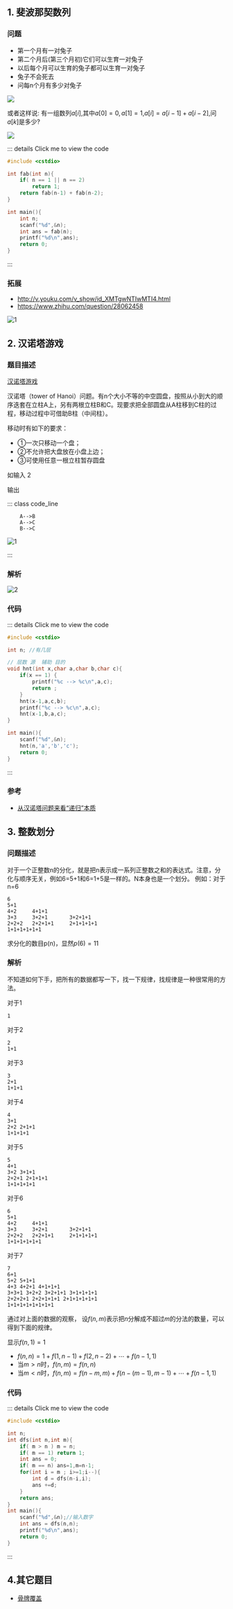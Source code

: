 
## 1. 斐波那契数列

### 问题

 - 第一个月有一对兔子
 - 第二个月后(第三个月初)它们可以生育一对兔子
 - 以后每个月可以生育的兔子都可以生育一对兔子
 - 兔子不会死去
 - 问每n个月有多少对兔子

![](./fab-1.jpg)


或者这样说: 有一组数列$a[i]$,其中$a[0] = 0,a[1] = 1$,$a[i] = a[i-1] + a[i-2]$,问$a[k]$是多少?



![](./fab-2.jpg)

::: details Click me to view the code
```cpp
#include <cstdio>

int fab(int n){
    if( n == 1 || n == 2)
        return 1;
    return fab(n-1) + fab(n-2);
}

int main(){
    int n;
    scanf("%d",&n);
    int ans = fab(n);
    printf("%d\n",ans);
    return 0;
}
```
:::



### 拓展

- http://v.youku.com/v_show/id_XMTgwNTIwMTI4.html
- https://www.zhihu.com/question/28062458


![1](./plant_fac.jpg)

## 2. 汉诺塔游戏

### 题目描述

[汉诺塔游戏](http://www.4399.com/flash/676_1.htm)

汉诺塔（tower of Hanoi）问题。有n个大小不等的中空圆盘，按照从小到大的顺序迭套在立柱A上，另有两根立柱B和C。现要求把全部圆盘从A柱移到C柱的过程，移动过程中可借助B柱（中间柱）。

移动时有如下的要求：

 - ①一次只移动一个盘；
 - ②不允许把大盘放在小盘上边；
 - ③可使用任意一根立柱暂存圆盘 

如输入  2

输出

::: class code_line

```plaintext
    A-->B
    A-->C
    B-->C
```

![1](./hnt.png)

:::

### 解析


![2](./hnt1.png)

### 代码

::: details Click me to view the code
```cpp
#include <cstdio>

int n; //有几层

// 层数 源  辅助 目的
void hnt(int x,char a,char b,char c){
    if(x == 1) {
        printf("%c --> %c\n",a,c);
        return ;
    }
    hnt(x-1,a,c,b);
    printf("%c --> %c\n",a,c);
    hnt(x-1,b,a,c);
}

int main(){
    scanf("%d",&n);
    hnt(n,'a','b','c');
    return 0;
}
```
:::

### 参考

 - [从汉诺塔问题来看“递归”本质](https://www.cnblogs.com/tgycoder/p/6063722.html)


## 3. 整数划分

### 问题描述

对于一个正整数n的分化，就是把n表示成一系列正整数之和的表达式。注意，分化与顺序无关，例如6=5+1和6=1+5是一样的。N本身也是一个划分。
例如：对于n=6

```
6
5+1
4+2     4+1+1
3+3     3+2+1       3+2+1+1
2+2+2   2+2+1+1     2+1+1+1+1
1+1+1+1+1+1
```
求分化的数目p(n)，显然$p(6) = 11$

### 解析

不知道如何下手，把所有的数据都写一下，找一下规律，找规律是一种很常用的方法。

对于1

```
1
```

对于2

```
2
1+1
```

对于3

```
3
2+1
1+1+1
```

对于4

```
4
3+1
2+2 2+1+1
1+1+1+1
```

对于5

```
5
4+1
3+2 3+1+1
2+2+1 2+1+1+1
1+1+1+1+1
```

对于6

```
6
5+1
4+2     4+1+1
3+3     3+2+1       3+2+1+1
2+2+2   2+2+1+1     2+1+1+1+1
1+1+1+1+1+1
```

对于7

```
7
6+1
5+2 5+1+1
4+3 4+2+1 4+1+1+1
3+3+1 3+2+2 3+2+1+1 3+1+1+1+1
2+2+2+1 2+2+1+1+1 2+1+1+1+1+1
1+1+1+1+1+1+1+1
```
通过对上面的数据的观察， 设$f(n,m)$表示把$n$分解成不超过$m$的分法的数量，可以得到下面的规律。


显示$f(n,1)= 1$

 - $f(n,n) = 1+f(1,n-1) + f(2,n-2)+ \cdots +f(n-1,1)$
 - 当$m>n$时，$f(n,m) = f(n,n)$
 - 当$m<n$时，$f(n,m) = f(n-m,m)+ f(n-(m-1),m-1) + \cdots + f(n-1,1)$

### 代码

::: details Click me to view the code
```cpp
#include <cstdio>

int n;
int dfs(int n,int m){
    if( m > n ) m = n;
    if( m == 1) return 1;
    int ans = 0;
    if( m == n) ans=1,m=n-1;
    for(int i = m ; i>=1;i--){
        int d = dfs(n-i,i);
        ans +=d;
    }
    return ans;
}
int main(){
    scanf("%d",&n);//输入数字
    int ans = dfs(n,n);
    printf("%d\n",ans);
    return 0;
}
```
:::

## 4.其它题目

 - [骨牌覆盖](https://www.cnblogs.com/tjsudys/p/4427861.html)
